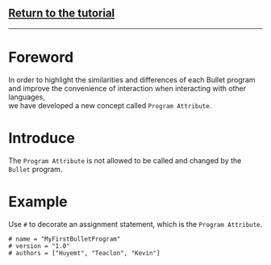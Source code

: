 ## [Return to the tutorial](README.md)
***
# Foreword
In order to highlight the similarities and differences of each Bullet program and improve the convenience of interaction when interacting with other languages,
<br>
we have developed a new concept called `Program Attribute`.
# Introduce
The `Program Attribute` is not allowed to be called and changed by the `Bullet` program.
# Example
Use `#` to decorate an assignment statement, which is the `Program Attribute`.
```bullet
# name = "MyFirstBulletProgram"
# version = "1.0"
# authors = ["Huyemt", "Teaclon", "Kevin"]
```
